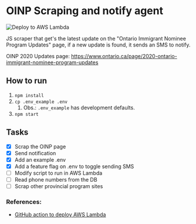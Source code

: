# OINP Scraping and notify agent

![Deploy to AWS Lambda](https://github.com/tuliof/oinp-updates-scraper/workflows/Deploy%20to%20AWS%20Lambda/badge.svg?branch=master)

JS scraper that get's the latest update on the "Ontario Immigrant Nominee Program Updates" page, if a new update is found, it sends an SMS to notify.

OINP 2020 Updates page: https://www.ontario.ca/page/2020-ontario-immigrant-nominee-program-updates

## How to run

1. `npm install`
2. `cp .env_example .env`
   1. Obs.: `.env_example` has development defaults. 
3. `npm start`

## Tasks

 - [x] Scrap the OINP page
 - [x] Send notification
 - [x] Add an example .env
 - [x] Add a feature flag on .env to toggle sending SMS
 - [ ] Modify script to run in AWS Lambda
 - [ ] Read phone numbers from the DB
 - [ ] Scrap other provincial program sites

### References: 
 - [GitHub action to deploy AWS Lambda](https://github.com/marketplace/actions/aws-lambda-deploy)